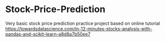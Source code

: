# Stock-Price-Prediction
Very basic stock price prediction practice project based on online tutorial https://towardsdatascience.com/in-12-minutes-stocks-analysis-with-pandas-and-scikit-learn-a8d8a7b50ee7 
